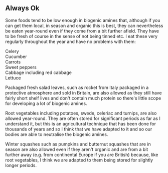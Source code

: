 ## Always Ok

Some foods tend to be low enough in biogenic amines that, although if you can get them local, in season and organic this is best, they can nevertheless be eaten year-round even if they come from a bit further afield. They have to be fresh of course in the sense of not being tinned etc. I eat these very regularly throughout the year and have no problems with them:

Celery  
Cucumber  
Carrots  
Sweet peppers  
Cabbage including red cabbage  
Lettuce  

Packaged fresh salad leaves, such as rocket from Italy packaged in a protective atmosphere and sold in Britain, are also allowed as they still have fairly short shelf lives and don't contain much protein so there's little scope for developing a lot of biogenic amines.

Root vegetables including potatoes, swede, celeriac and turnips, are also allowed year-round. They are often stored for significant periods as far as I understand it, but this is an agricultural technique that has been done for thousands of years and so I think that we have adapted to it and so our bodies are able to neutralise the biogenic amines.

Winter squashes such as pumpkins and butternut squashes that are in season are also allowed even if they aren't organic and are from a bit further away (e.g. from continental Europe if you are British) because, like root vegetables, I think we are adapted to them being stored for slightly longer periods.


